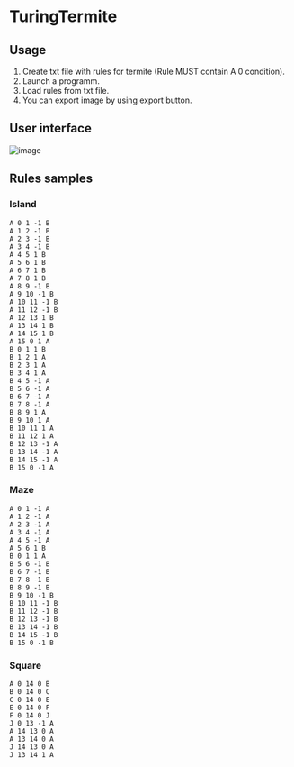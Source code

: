 # TuringTermite
## Usage
1. Create txt file with rules for termite (Rule MUST contain A 0 condition).
2. Launch a programm.
3. Load rules from txt file.
4. You can export image by using export button.

## User interface
![image](https://user-images.githubusercontent.com/49571325/188317601-68a9559b-ee2b-4062-b3ea-6b0e2e2f291f.png)
## Rules samples

### Island
```
A 0 1 -1 B
A 1 2 -1 B
A 2 3 -1 B
A 3 4 -1 B
A 4 5 1 B
A 5 6 1 B
A 6 7 1 B
A 7 8 1 B
A 8 9 -1 B
A 9 10 -1 B
A 10 11 -1 B
A 11 12 -1 B
A 12 13 1 B
A 13 14 1 B
A 14 15 1 B
A 15 0 1 A
B 0 1 1 B
B 1 2 1 A
B 2 3 1 A
B 3 4 1 A
B 4 5 -1 A
B 5 6 -1 A
B 6 7 -1 A
B 7 8 -1 A
B 8 9 1 A
B 9 10 1 A
B 10 11 1 A
B 11 12 1 A
B 12 13 -1 A
B 13 14 -1 A
B 14 15 -1 A
B 15 0 -1 A
```

### Maze
```
A 0 1 -1 A 
A 1 2 -1 A 
A 2 3 -1 A 
A 3 4 -1 A 
A 4 5 -1 A 
A 5 6 1 B 
B 0 1 1 A 
B 5 6 -1 B 
B 6 7 -1 B 
B 7 8 -1 B 
B 8 9 -1 B 
B 9 10 -1 B 
B 10 11 -1 B 
B 11 12 -1 B 
B 12 13 -1 B 
B 13 14 -1 B 
B 14 15 -1 B 
B 15 0 -1 B
```
### Square
```
A 0 14 0 B
B 0 14 0 C
C 0 14 0 E
E 0 14 0 F
F 0 14 0 J
J 0 13 -1 A
A 14 13 0 A
A 13 14 0 A
J 14 13 0 A
J 13 14 1 A
```
